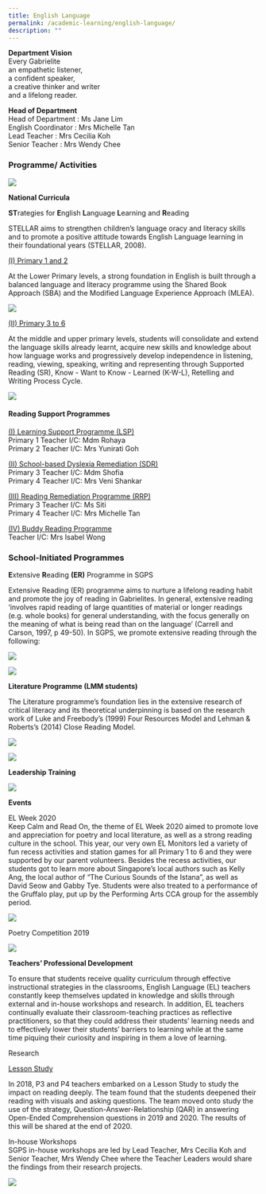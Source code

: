 ```yaml
---
title: English Language
permalink: /academic-learning/english-language/
description: ""
---
```

**Department Vision**    
Every Gabrielite   
an empathetic listener,   
a confident speaker,   
a creative thinker and writer   
and a lifelong reader.  
  
**Head of Department**   
Head of Department : Ms Jane Lim  
English Coordinator : Mrs Michelle Tan  
Lead Teacher : Mrs Cecilia Koh  
Senior Teacher : Mrs Wendy Chee

### Programme/ Activities

![](/images/English%20National%20Curricula.png)

**National Curricula**

**ST**rategies for **E**nglish **L**anguage **L**earning and **R**eading

STELLAR aims to strengthen children’s language oracy and literacy skills and to promote a positive attitude towards English Language learning in their foundational years (STELLAR, 2008).   
  
<u>(I) Primary 1 and 2</u>

At the Lower Primary levels, a strong foundation in English is built through a balanced language and literacy programme using the Shared Book Approach (SBA) and the Modified Language Experience Approach (MLEA).

![](/images/P1%20P2%20MLEA.jpeg)

<u>(II) Primary 3 to 6</u>

At the middle and upper primary levels, students will consolidate and extend the language skills already learnt, acquire new skills and knowledge about how language works and progressively develop independence in listening, reading, viewing, speaking, writing and representing through Supported Reading (SR), Know - Want to Know - Learned (K-W-L), Retelling and Writing Process Cycle.

![](/images/P3%20P4.jpeg)

#### Reading Support Programmes

<u>(I) Learning Support Programme (LSP)</u>   
Primary 1 Teacher I/C: Mdm Rohaya   
Primary 2 Teacher I/C: Mrs Yunirati Goh  

  

<u>(II) School-based Dyslexia Remediation (SDR)</u>  
Primary 3 Teacher I/C: Mdm Shofia   
Primary 4 Teacher I/C: Mrs Veni Shankar  

  

<u>(III) Reading Remediation Programme (RRP)</u>  
Primary 3 Teacher I/C: Ms Siti   
Primary 4 Teacher I/C: Mrs Michelle Tan  
  

<u>(IV) Buddy Reading Programme</u>  
Teacher I/C: Mrs Isabel Wong  
  

### School-Initiated Programmes

**E**xtensive **R**eading **(ER)** Programme in SGPS   
  

Extensive Reading (ER) programme aims to nurture a lifelong reading habit and promote the joy of reading in Gabrielites. In general, extensive reading ‘involves rapid reading of large quantities of material or longer readings (e.g. whole books) for general understanding, with the focus generally on the meaning of what is being read than on the language’ (Carrell and Carson, 1997, p 49-50). In SGPS, we promote extensive reading through the following:

![](/images/Sch%20Initiated%20Prog.jpeg)

![](/images/Reading.jpeg)

**Literature Programme (LMM students)**  

The Literature programme’s foundation lies in the extensive research of critical literacy and its theoretical underpinning is based on the research work of Luke and Freebody’s (1999) Four Resources Model and Lehman & Roberts’s (2014) Close Reading Model.

![](/images/lpforlmm.jpeg)

![](/images/LMM.jpeg)

**Leadership Training**

![](/images/EL%20Monitors%20Training.jpeg)


**Events**  

EL Week 2020    
Keep Calm and Read On, the theme of EL Week 2020 aimed to promote love and appreciation for poetry and local literature, as well as a strong reading culture in the school. This year, our very own EL Monitors led a variety of fun recess activities and station games for all Primary 1 to 6 and they were supported by our parent volunteers. Besides the recess activities, our students got to learn more about Singapore’s local authors such as Kelly Ang, the local author of “The Curious Sounds of the Istana”, as well as David Seow and Gabby Tye. Students were also treated to a performance of the Gruffalo play, put up by the Performing Arts CCA group for the assembly period.

![](/images/EL%20Week%202020.jpeg)

Poetry Competition 2019

![](/images/Poetry%20Competition%202019.jpeg)

**Teachers’ Professional Development**

To ensure that students receive quality curriculum through effective instructional strategies in the classrooms, English Language (EL) teachers constantly keep themselves updated in knowledge and skills through external and in-house workshops and research. In addition, EL teachers continually evaluate their classroom-teaching practices as reflective practitioners, so that they could address their students’ learning needs and to effectively lower their students’ barriers to learning while at the same time piquing their curiosity and inspiring in them a love of learning.

  

Research

<u>Lesson Study</u>

In 2018, P3 and P4 teachers embarked on a Lesson Study to study the impact on reading deeply. The team found that the students deepened their reading with visuals and asking questions. The team moved onto study the use of the strategy, Question-Answer-Relationship (QAR) in answering Open-Ended Comprehension questions in 2019 and 2020. The results of this will be shared at the end of 2020.

In-house Workshops   
SGPS in-house workshops are led by Lead Teacher, Mrs Cecilia Koh and Senior Teacher, Mrs Wendy Chee where the Teacher Leaders would share the findings from their research projects.

![](/images/timeline.jpeg)